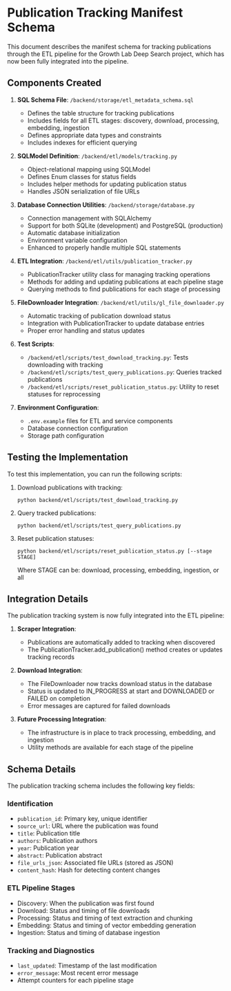 # Publication Tracking Manifest Schema

This document describes the manifest schema for tracking publications through the ETL pipeline for the Growth Lab Deep Search project, which has now been fully integrated into the pipeline.

## Components Created

1. **SQL Schema File**: `/backend/storage/etl_metadata_schema.sql`
   - Defines the table structure for tracking publications
   - Includes fields for all ETL stages: discovery, download, processing, embedding, ingestion
   - Defines appropriate data types and constraints
   - Includes indexes for efficient querying

2. **SQLModel Definition**: `/backend/etl/models/tracking.py`
   - Object-relational mapping using SQLModel
   - Defines Enum classes for status fields
   - Includes helper methods for updating publication status
   - Handles JSON serialization of file URLs

3. **Database Connection Utilities**: `/backend/storage/database.py`
   - Connection management with SQLAlchemy
   - Support for both SQLite (development) and PostgreSQL (production)
   - Automatic database initialization
   - Environment variable configuration
   - Enhanced to properly handle multiple SQL statements

4. **ETL Integration**: `/backend/etl/utils/publication_tracker.py`
   - PublicationTracker utility class for managing tracking operations
   - Methods for adding and updating publications at each pipeline stage
   - Querying methods to find publications for each stage of processing

5. **FileDownloader Integration**: `/backend/etl/utils/gl_file_downloader.py`
   - Automatic tracking of publication download status
   - Integration with PublicationTracker to update database entries
   - Proper error handling and status updates

6. **Test Scripts**:
   - `/backend/etl/scripts/test_download_tracking.py`: Tests downloading with tracking
   - `/backend/etl/scripts/test_query_publications.py`: Queries tracked publications
   - `/backend/etl/scripts/reset_publication_status.py`: Utility to reset statuses for reprocessing

7. **Environment Configuration**:
   - `.env.example` files for ETL and service components
   - Database connection configuration
   - Storage path configuration

## Testing the Implementation

To test this implementation, you can run the following scripts:

1. Download publications with tracking:
   ```
   python backend/etl/scripts/test_download_tracking.py
   ```

2. Query tracked publications:
   ```
   python backend/etl/scripts/test_query_publications.py
   ```

3. Reset publication statuses:
   ```
   python backend/etl/scripts/reset_publication_status.py [--stage STAGE]
   ```
   Where STAGE can be: download, processing, embedding, ingestion, or all

## Integration Details

The publication tracking system is now fully integrated into the ETL pipeline:

1. **Scraper Integration**:
   - Publications are automatically added to tracking when discovered
   - The PublicationTracker.add_publication() method creates or updates tracking records

2. **Download Integration**:
   - The FileDownloader now tracks download status in the database
   - Status is updated to IN_PROGRESS at start and DOWNLOADED or FAILED on completion
   - Error messages are captured for failed downloads

3. **Future Processing Integration**:
   - The infrastructure is in place to track processing, embedding, and ingestion
   - Utility methods are available for each stage of the pipeline

## Schema Details

The publication tracking schema includes the following key fields:

### Identification
- `publication_id`: Primary key, unique identifier
- `source_url`: URL where the publication was found
- `title`: Publication title
- `authors`: Publication authors
- `year`: Publication year
- `abstract`: Publication abstract
- `file_urls_json`: Associated file URLs (stored as JSON)
- `content_hash`: Hash for detecting content changes

### ETL Pipeline Stages
- Discovery: When the publication was first found
- Download: Status and timing of file downloads
- Processing: Status and timing of text extraction and chunking
- Embedding: Status and timing of vector embedding generation
- Ingestion: Status and timing of database ingestion

### Tracking and Diagnostics
- `last_updated`: Timestamp of the last modification
- `error_message`: Most recent error message
- Attempt counters for each pipeline stage
